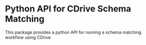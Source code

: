 # Python API for CDrive Schema Matching

This package provides a python API for running a schema matching workflow using CDrive
